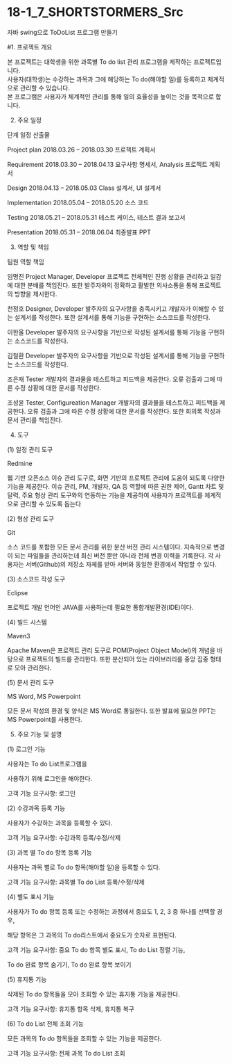 # 18-1_7_SHORTSTORMERS_Src
자바 swing으로 ToDoList 프로그램 만들기



#1. 프로젝트 개요   

본 프로젝트는 대학생을 위한 과목별 To do list 관리 프로그램을 제작하는 프로젝트입니다.   
사용자(대학생)는 수강하는 과목과 그에 해당하는 To do(해야할 일)를 등록하고 체계적으로 관리할 수 있습니다.   
본 프로그램은 사용자가 체계적인 관리를 통해 일의 효율성을 높이는 것을 목적으로 합니다.   



 
2. 주요 일정

단계                일정                        산출물

Project plan        2018.03.26 – 2018.03.30     프로젝트 계획서

Requirement         2018.03.30 – 2018.04.13     요구사항 명세서,
Analysis                                        프로젝트 계획서

Design              2018.04.13 – 2018.05.03     Class 설계서,
                                                UI 설계서

Implementation      2018.05.04 – 2018.05.20     소스 코드

Testing             2018.05.21 – 2018.05.31     테스트 케이스,
                                                테스트 결과 보고서

Presentation        2018.05.31 – 2018.06.04     최종발표 PPT



 
3. 역할 및 책임

팀원      역할                            책임

임명진    Project Manager, Developer      프로젝트 전체적인 진행 상황을 관리하고 일감에 대한 분배를 책임진다. 
                                          또한 발주자와의 정확하고 활발한 의사소통을 통해 프로젝트의 방향을 제시한다.

천정호    Designer, Developer             발주자의 요구사항을 충족시키고 개발자가 이해할 수 있는 설계서를 작성한다. 또한 설계서를 통해 기능을 구현하는 소스코드를 작성한다.

이한울    Developer                       발주자의 요구사항을 기반으로 작성된 설계서를 통해 기능을 구현하는 소스코드를 작성한다.

김철환    Developer                       발주자의 요구사항을 기반으로 작성된 설계서를 통해 기능을 구현하는 소스코드를 작성한다.

조은재    Tester                          개발자의 결과물을 테스트하고 피드백을 제공한다. 오류 검출과 그에 따른 수정 상황에 대한 문서를 작성한다.

조성윤    Tester, Configureation Manager  개발자의 결과물을 테스트하고 피드백을 제공한다. 오류 검출과 그에 따른 수정 상황에 대한 문서를 작성한다. 
                                          또한 회의록 작성과 문서 관리를 책임진다.

 
 
 
4. 도구

(1) 일정 관리 도구

Redmine

웹 기반 오픈소스 이슈 관리 도구로, 화면 기반의 프로젝트 관리에 도움이 되도록 다양한 기능을 제공한다. 이슈 관리, PM, 개발자, QA 등 역할에 따른 권한 제어, Gantt 차트 및 달력, 주요 형상 관리 도구와의 연동하는 기능을 제공하여 사용자가 프로젝트를 체계적으로 관리할 수 있도록 돕는다

 

(2) 형상 관리 도구

Git

소스 코드를 포함한 모든 문서 관리를 위한 분산 버전 관리 시스템이다. 지속적으로 변경이 되는 파일들을 관리하는데 최신 버전 뿐만 아니라 전체 변경 이력을 기록한다. 각 사용자는 서버(Github)의 저장소 자체를 받아 서버와 동일한 환경에서 작업할 수 있다.

 

(3) 소스코드 작성 도구

Eclipse

프로젝트 개발 언어인 JAVA를 사용하는데 필요한 통합개발환경(IDE)이다.

 

(4) 빌드 시스템

Maven3

Apache Maven은 프로젝트 관리 도구로 POM(Project Object Model)의 개념을 바탕으로 프로젝트의 빌드를 관리한다. 또한 분산되어 있는 라이브러리를 중앙 집중 형태로 모아 관리한다.

 

(5) 문서 관리 도구

MS Word, MS Powerpoint

모든 문서 작성의 환경 및 양식은 MS Word로 통일한다. 또한 발표에 필요한 PPT는 MS Powerpoint를 사용한다.

 
 
 
5. 주요 기능 및 설명

(1) 로그인 기능

사용자는 To do List프로그램을

사용하기 위해 로그인을 해야한다.

고객 기능 요구사항: 로그인

 

(2) 수강과목 등록 기능

사용자가 수강하는 과목을 등록할 수 있다.

고객 기능 요구사항: 수강과목 등록/수정/삭제

 

(3) 과목 별 To do 항목 등록 기능

사용자는 과목 별로 To do 항목(해야할 일)을 등록할 수 있다.

고객 기능 요구사항: 과목별 To do List 등록/수정/삭제

 

(4) 별도 표시 기능

사용자가 To do 항목 등록 또는 수정하는 과정에서 중요도 1, 2, 3 중 하나를 선택할 경우,

해당 항목은 그 과목의 To do리스트에서 중요도가 숫자로 표현된다.

고객 기능 요구사항: 중요 To do 항목 별도 표시, To do List 정렬 기능,

To do 완료 항목 숨기기, To do 완료 항목 보이기

 

(5) 휴지통 기능

삭제된 To do 항목들을 모아 조회할 수 있는 휴지통 기능을 제공한다.

고객 기능 요구사항: 휴지통 항목 삭제, 휴지통 복구

 

(6) To do List 전체 조회 기능

모든 과목의 To do 항목들을 조회할 수 있는 기능을 제공한다.

고객 기능 요구사항: 전체 과목 To do List 조회

